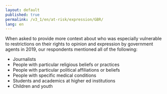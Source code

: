 ```yaml
---
layout: default
published: true
permalink: /v3_1/en/at-risk/expression/GBR/
lang: en
---
```


When asked to provide more context about who was especially vulnerable to restrictions on their rights to opinion and expression by government agents in 2019, our respondents mentioned all of the following:
- Journalists 
- People with particular religious beliefs or practices 
- People with particular political affiliations or beliefs 
- People with specific medical conditions 
- Students and academics at higher ed institutions 
- Children and youth 
